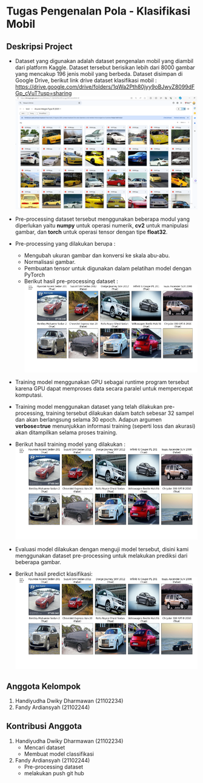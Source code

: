 # Tugas Pengenalan Pola - Klasifikasi Mobil
## Deskripsi Project
   - Dataset yang digunakan adalah dataset pengenalan mobil yang diambil dari platform Kaggle. Dataset tersebut berisikan lebih dari 8000 gambar yang mencakup 196 jenis mobil yang berbeda. Dataset disimpan di Google Drive, berikut link drive dataset klasifikasi mobil : https://drive.google.com/drive/folders/1qWa2Pth80jyy9oBJwyZ8099dFGp_cVuT?usp=sharing
![Dataset Mobil](https://github.com/ardriaro/image/blob/3c0933f7c771dcf100f55130c916c8a42a60fc6f/dataset.png)

   - Pre-processing dataset tersebut menggunakan beberapa modul yang diperlukan yaitu **numpy** untuk operasi numerik, **cv2** untuk manipulasi gambar, dan **torch** untuk operasi tensor dengan tipe **float32**.

   - Pre-processing yang dilakukan berupa :
     - Mengubah ukuran gambar dan konversi ke skala abu-abu.
     - Normalisasi gambar.
     - Pembuatan tensor untuk digunakan dalam pelatihan model dengan PyTorch
     - Berikut hasil pre-processing dataset :
![Pre-processing](https://github.com/ardriaro/image/blob/5d8d270e3d6476cfa0fa65ae8ca10d729f3349f6/image.png)

   - Training model menggunakan GPU sebagai runtime program tersebut karena GPU dapat memproses data secara paralel untuk mempercepat komputasi.
     
   - Training model menggunakan dataset yang telah dilakukan pre-processing, training tersebut dilakukan dalam batch sebesar 32 sampel dan akan berlangsung selama 30 epoch. Adapun argumen **verbose=true** menunjukkan informasi training (seperti loss dan akurasi) akan ditampilkan selama proses training.
   - Berikut hasil training model yang dilakukan :
     ![Dataset Mobil](https://github.com/ardriaro/image/blob/712cfe08fdfd5631eca00064dbbe77d9d7c56875/image.png)

   - Evaluasi model dilakukan dengan menguji model tersebut, disini kami menggunakan dataset pre-processing untuk melakukan prediksi dari beberapa gambar.
   - Berikut hasil predict klasifikasi:
     ![Dataset Mobil](https://github.com/ardriaro/image/blob/7255b8d5887bb04627f6ae09f3c1e58ecbd08ee8/image.png)

     
## Anggota Kelompok
1. Handiyudha Dwiky Dharmawan (21102234)
2. Fandy Ardiansyah (21102244)

## Kontribusi Anggota
1. Handiyudha Dwiky Dharmawan (21102234)
   - Mencari dataset
   - Membuat model classifikasi
2. Fandy Ardiansyah (21102244)
   - Pre-processing dataset
   - melakukan push git hub
